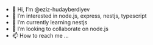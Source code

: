 - 👋 Hi, I’m @eziz-hudayberdiyev
- 👀 I’m interested in node.js, express, nestjs, typescript
- 🌱 I’m currently learning nestjs
- 💞️ I’m looking to collaborate on node.js
- 📫 How to reach me ...
